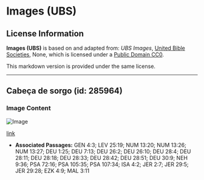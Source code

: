 # Images (UBS)

## License Information

**Images (UBS)** is based on and adapted from: _UBS Images_, [United Bible Societies](https://unitedbiblesocieties.org/), None, which is licensed under a [Public Domain CC0](https://creativecommons.org/public-domain/cc0/).

This markdown version is provided under the same license.



--------------------------------

## Cabeça de sorgo (id: 285964)

### Image Content

![Image](https://cdn.aquifer.bible/aquifer-content/resources/Media/WEB-0822_sorghum_head.jpg)

[link](https://cdn.aquifer.bible/aquifer-content/resources/Media/WEB-0822_sorghum_head.jpg)

* **Associated Passages:** GEN 4:3; LEV 25:19; NUM 13:20; NUM 13:26; NUM 13:27; DEU 1:25; DEU 7:13; DEU 26:2; DEU 26:10; DEU 28:4; DEU 28:11; DEU 28:18; DEU 28:33; DEU 28:42; DEU 28:51; DEU 30:9; NEH 9:36; PSA 72:16; PSA 105:35; PSA 107:34; ISA 4:2; JER 2:7; JER 29:5; JER 29:28; EZK 4:9; MAL 3:11

